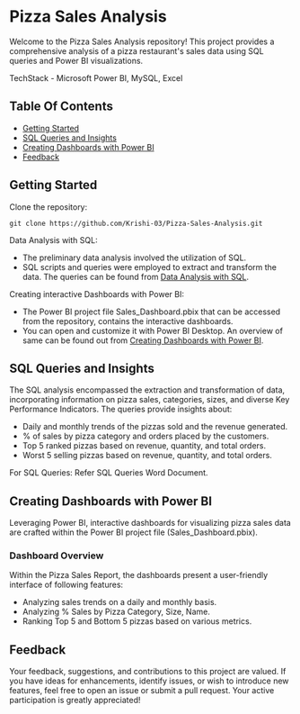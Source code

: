 
# Pizza Sales Analysis
Welcome to the Pizza Sales Analysis repository! This project provides a comprehensive analysis of a pizza restaurant's sales data using SQL queries and Power BI visualizations.

TechStack - Microsoft Power BI, MySQL, Excel

## Table Of Contents
* [Getting Started](https://linktoGettingStarted)
* [SQL Queries and Insights](https://linktoDataAnalysiswithSQL)
* [Creating Dashboards with Power BI](https://linktoCreatingDashboardswithPowerBI)
* [Feedback](https://linktoFeedback)


## Getting Started
Clone the repository:

`git clone https://github.com/Krishi-03/Pizza-Sales-Analysis.git`

Data Analysis with SQL: 
* The preliminary data analysis involved the utilization of SQL. 
* SQL scripts and queries were employed to extract and transform the data. The queries can be found from [Data Analysis with SQL](https://linktoDataAnalysiswithSQL).

Creating interactive Dashboards with Power BI:
* The Power BI project file Sales_Dashboard.pbix that can be accessed from the repository, contains the interactive dashboards.
* You can open and customize it with Power BI Desktop. An overview of same can be found out from [Creating Dashboards with Power BI](https://linktoCreatingDashboardswithPowerBI).
## SQL Queries and Insights
The SQL analysis encompassed the extraction and transformation of data, incorporating information on pizza sales, categories, sizes, and diverse Key Performance Indicators. The queries provide insights about:
* Daily and monthly trends of the pizzas sold and the revenue generated.
* % of sales by pizza category and orders placed by the customers.
* Top 5 ranked pizzas based on revenue, quantity, and total orders.
* Worst 5 selling pizzas based on revenue, quantity, and total orders.

For SQL Queries: Refer SQL Queries Word Document.
## Creating Dashboards with Power BI

Leveraging Power BI, interactive dashboards for visualizing pizza sales data are crafted within the Power BI project file (Sales_Dashboard.pbix).

### Dashboard Overview
Within the Pizza Sales Report, the dashboards present a user-friendly interface of following features:
* Analyzing sales trends on a daily and monthly basis.
* Analyzing % Sales by Pizza Category, Size, Name.
* Ranking Top 5 and Bottom 5 pizzas based on various metrics.






## Feedback

Your feedback, suggestions, and contributions to this project are valued. If you have ideas for enhancements, identify issues, or wish to introduce new features, feel free to open an issue or submit a pull request. Your active participation is greatly appreciated!